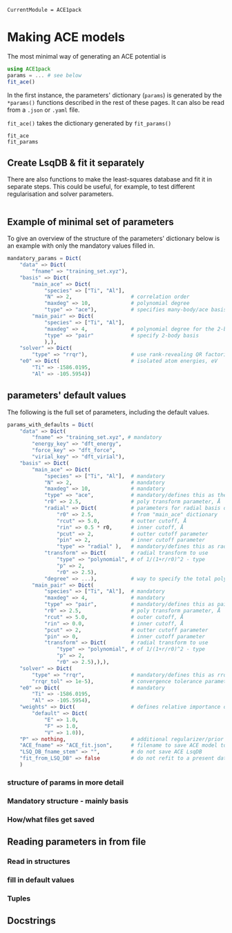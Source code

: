 ```@meta
CurrentModule = ACE1pack
```
# Making ACE models 

The most minimal way of generating an ACE potential is 

```julia
using ACE1pack
params = ... # see below 
fit_ace()
```

In the first instance, the parameters' dictionary (`params`) is generated by the `*params()` functions described in the rest of these pages. It can also be read from a `.json` or `.yaml` file. 

`fit_ace()` takes the dictionary generated by `fit_params()`

```@docs
fit_ace
fit_params
```

## Create LsqDB & fit it separately

There are also functions to make the least-squares database and fit it in separate steps. This could be useful, for example, to test different regularisation and solver parameters. 

```@docs

```

## Example of minimal set of parameters

To give an overview of the structure of the parameters' dictionary below is an example with only the mandatory values filled in. 


```julia
mandatory_params = Dict(
    "data" => Dict(
        "fname" => "training_set.xyz"),
    "basis" => Dict(
        "main_ace" => Dict(
            "species" => ["Ti", "Al"],  
            "N" => 2,                   # correlation order
            "maxdeg" => 10,             # polynomial degree
            "type" => "ace"),           # specifies many-body/ace basis functions 
        "main_pair" => Dict(
            "species" => ["Ti", "Al"],  
            "maxdeg" => 4,              # polynomial degree for the 2-body functions
            "type" => "pair"            # specify 2-body basis
            ),),
    "solver" => Dict(
        "type" => "rrqr"),              # use rank-revealing QR factorisation 
    "e0" => Dict(                       # isolated atom energies, eV
        "Ti" => -1586.0195,
        "Al" => -105.5954))
```

##  parameters' default values

The following is the full set of parameters, including the default values. 

```julia
params_with_defaults = Dict(
    "data" => Dict(
        "fname" => "training_set.xyz", # mandatory
        "energy_key" => "dft_energy",
        "force_key" => "dft_force",
        "virial_key" => "dft_virial"),
    "basis" => Dict(
        "main_ace" => Dict(
            "species" => ["Ti", "Al"],  # mandatory
            "N" => 2,                   # mandatory 
            "maxdeg" => 10,             # mandatory 
            "type" => "ace",            # mandatory/defines this as the many-body basis & params
            "r0" => 2.5,                # poly transform parameter, Å
            "radial" => Dict(           # parameters for radial basis of ACE 
                "r0" => 2.5,            # from "main_ace" dictionary
                "rcut" => 5.0,          # outter cutoff, Å
                "rin" => 0.5 * r0,      # inner cutoff, Å
                "pcut" => 2,            # outter cutoff parameter
                "pin" => 2,             # inner cutoff parameter
                "type" => "radial" ),   # mandatory/defines this as radial basis
            "transform" => Dict(        # radial transform to use
                "type" => "polynomial", # of 1/(1+r/r0)^2 - type
                "p" => 2, 
                "r0" => 2.5),
            "degree" => ...),           # way to specify the total polynomial degree
        "main_pair" => Dict(
            "species" => ["Ti", "Al"],  # mandatory 
            "maxdeg" => 4,              # mandatory 
            "type" => "pair",           # mandatory/defines this as pair basis 
            "r0" => 2.5,                # poly transform parameter, Å
            "rcut" => 5.0,              # outer cutoff, Å
            "rin" => 0.0,               # inner cutoff, Å
            "pcut" => 2,                # outter cutoff parameter 
            "pin" => 0,                 # inner cutoff parameter
            "transform" => Dict(        # radial transform to use
                "type" => "polynomial", # of 1/(1+r/r0)^2 - type
                "p" => 2, 
                "r0" => 2.5),),),
    "solver" => Dict(
        "type" => "rrqr",               # mandatory/defines this as rrqr solver
        "rrqr_tol" => 1e-5),            # convergence tolerance parameter
    "e0" => Dict(                       # mandatory
        "Ti" => -1586.0195,
        "Al" => -105.5954), 
    "weights" => Dict(                  # defines relative importance of energy vs weight vs virial observations
        "default" => Dict(              
            "E" => 1.0,
            "F" => 1.0, 
            "V" => 1.0)),
    "P" => nothing,                     # additional regularizer/prior
    "ACE_fname" => "ACE_fit.json",      # filename to save ACE model to
    "LSQ_DB_fname_stem" => "",          # do not save ACE LsqDB
    "fit_from_LSQ_DB" => false          # do not refit to a present database
    )
```




### structure of params in more detail

### Mandatory structure - mainly basis

### How/what files get saved

## Reading parameters in from file

### Read in structures

### fill in default values

### Tuples

## Docstrings



